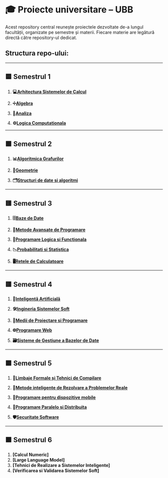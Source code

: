 # 🎓 Proiecte universitare – UBB

Acest repository central reunește proiectele dezvoltate de-a lungul facultății, organizate pe semestre și materii. Fiecare materie are legătură directă către repository-ul dedicat.

## Structura repo-ului:
---

## 🟦 Semestrul 1
1. **💻[Arhitectura Sistemelor de Calcul](https://github.com/AriiSM/UBB-Projects/tree/main/1st%20Semester/ASC%20-%20Arhitectura%20Sistemelor%20de%20Calcul/Curs)**
   
2. **➗[Algebra](https://github.com/AriiSM/UBB-Projects/tree/main/1st%20Semester/Algebra/Cursuri)**   

3. **🔢[Analiza](https://github.com/AriiSM/UBB-Projects/tree/main/1st%20Semester/Analiza)** 

4. **⚙️[Logica Computationala](https://github.com/AriiSM/UBB-Projects/tree/main/1st%20Semester/LC%20-%20Logica%20Computationala/Curs)**   

---

## 	🟩 Semestrul 2
1. **📊[Algoritmica Grafurilor](https://github.com/AriiSM/UBB-Projects/tree/main/2nd%20Semester/Algoritmica%20Grafurilor)**   

2. **📐[Geometrie](https://github.com/AriiSM/UBB-Projects/tree/main/2nd%20Semester/Geometrie)**   

3. **🗂️[Structuri de date si algoritmi](https://github.com/AriiSM/UBB-Projects/tree/main/2nd%20Semester/SDA%20-%20Structuri%20de%20date%20si%20algoritmi/Curs)**  
---

## 🟨 Semestrul 3
1. **🗄️[Baze de Date](https://github.com/AriiSM/UBB-Projects/tree/main/3rd%20Semester/BD%20-%20Baze%20de%20Date)**   

2. **🚀[Metode Avansate de Programare](https://github.com/AriiSM/UBB-Projects/tree/main/3rd%20Semester/MAP%20-%20Metode%20Avansate%20de%20Programare)**   

3. **🔗[Programare Logica si Functionala](https://github.com/AriiSM/UBB-Projects/tree/main/3rd%20Semester/PLF%20-%20Programare%20Logica%20si%20Functionala)**   

4. **📉[Probabilitati si Statistica](https://github.com/AriiSM/UBB-Projects/tree/main/3rd%20Semester/PS%20-%20Probabilitati%20si%20Statistica)**   

5. **🖥️[Retele de Calculatoare](https://github.com/AriiSM/UBB-Projects/tree/main/3rd%20Semester/Retele%20de%20Calculatoare)**   

---

## 🟥 Semestrul 4
1. **🤖[Inteligență Artificială](https://github.com/AriiSM/UBB-Projects/tree/main/4th%20Semester/AI%20-%20Inteligenta%20Artificiala)**  

2. **🛠️[Ingineria Sistemelor Soft](https://github.com/AriiSM/UBB-Projects/tree/main/4th%20Semester/ISS%20-%20Ingineria%20Sistemelor%20Soft)**   

3. **🔧[Medii de Proiectare si Programare](https://github.com/AriiSM/UBB-Projects/tree/main/4th%20Semester/MPP%20-%20Medii%20de%20Proiectare%20si%20Programare)**   

4. **🌐[Programare Web](https://github.com/AriiSM/UBB-Projects/tree/main/4th%20Semester/PW%20-%20Programare%20Web)**   

5. **🗃️[Sisteme de Gestiune a Bazelor de Date](https://github.com/AriiSM/UBB-Projects/tree/main/4th%20Semester/SGBD%20-%20Sisteme%20de%20Gestiune%20a%20Bazelor%20de%20Date)**   

---

## 🟪 Semestrul 5
1. **📘[Limbaje Formale și Tehnici de Compilare](https://github.com/AriiSM/UBB-Projects/tree/main/5th%20Semester/LFTC%20-%20Limbaje%20Formale%20si%20Tehnici%20de%20Compilare)**  

2. **🧠[Metode inteligente de Rezolvare a Problemelor Reale](https://github.com/AriiSM/UBB-Projects/tree/main/5th%20Semester/MIRPR%20-%20Metode%20Inteligente%20de%20Rezolvare%20a%20Problemelor%20Reale)**   

3. **📱[Programare pentru dispozitive mobile](https://github.com/AriiSM/UBB-Projects/tree/main/5th%20Semester/PDM%20-%20Programare%20pentru%20dispozitive%20mobile/Lab)**   

4. **🧵[Programare Paralelo și Distribuita](https://github.com/AriiSM/UBB-Projects/tree/main/5th%20Semester/PPD%20-%20Programare%20Paralela%20si%20Distribuita)**   

5. **🛡️[Securitate Software](https://github.com/AriiSM/UBB-Projects/tree/main/5th%20Semester/SS%20-%20Securitate%20Software)**   

---
## ⬛ Semestrul 6

1. **[Calcul Numeric]**
2. **[Large Language Model]**
3. **[Tehnici de Realizare a Sistemelor Inteligente]**
4. **[Verificarea si Validarea Sistemelor Soft]**